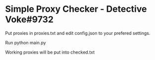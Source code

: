 # Simple Proxy Checker - Detective Voke#9732

Put proxies in proxies.txt and edit config.json to your prefered settings.

Run python main.py

Working proxies will be put into checked.txt
